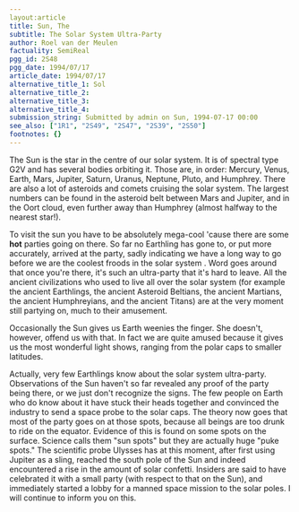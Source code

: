 ```yaml
---
layout:article
title: Sun, The
subtitle: The Solar System Ultra-Party
author: Roel van der Meulen
factuality: SemiReal
pgg_id: 2S48
pgg_date: 1994/07/17
article_date: 1994/07/17
alternative_title_1: Sol
alternative_title_2: 
alternative_title_3: 
alternative_title_4: 
submission_string: Submitted by admin on Sun, 1994-07-17 00:00
see_also: ["1R1", "2S49", "2S47", "2S39", "2S50"]
footnotes: {}
---
```

<div>
<p>The Sun is the star in the centre of our solar system. It is of spectral type G2V and has several bodies orbiting it. Those are, in order: Mercury, Venus, Earth, Mars, Jupiter, Saturn, Uranus, Neptune, Pluto, and Humphrey. There are also a lot of asteroids and comets cruising the solar system. The largest numbers can be found in the asteroid belt between Mars and Jupiter, and in the Oort cloud, even further away than Humphrey (almost halfway to the nearest star!).</p>
<p>To visit the sun you have to be absolutely mega-cool 'cause there are some <strong>hot</strong> parties going on there. So far no Earthling has gone to, or put more accurately, arrived at the party, sadly indicating we have a long way to go before we are the coolest froods in the solar system . Word goes around that once you're there, it's such an ultra-party that it's hard to leave. All the ancient civilizations who used to live all over the solar system (for example the ancient Earthlings, the ancient Asteroid Beltians, the ancient Martians, the ancient Humphreyians, and the ancient Titans) are at the very moment still partying on, much to their amusement.</p>
<p>Occasionally the Sun gives us Earth weenies the finger. She doesn't, however, offend us with that. In fact we are quite amused because it gives us the most wonderful light shows, ranging from the polar caps to smaller latitudes.</p>
<p>Actually, very few Earthlings know about the solar system ultra-party. Observations of the Sun haven't so far revealed any proof of the party being there, or we just don't recognize the signs. The few people on Earth who do know about it have stuck their heads together and convinced the industry to send a space probe to the solar caps. The theory now goes that most of the party goes on at those spots, because all beings are too drunk to ride on the equator. Evidence of this is found on some spots on the surface. Science calls them "sun spots" but they are actually huge "puke spots." The scientific probe Ulysses has at this moment, after first using Jupiter as a sling, reached the south pole of the Sun and indeed encountered a rise in the amount of solar confetti. Insiders are said to have celebrated it with a small party (with respect to that on the Sun), and immediately started a lobby for a manned space mission to the solar poles. I will continue to inform you on this.</p>
</div>

